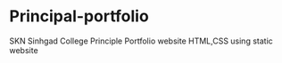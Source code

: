# Principal-portfolio
SKN Sinhgad College Principle Portfolio website 
HTML,CSS using static website 
